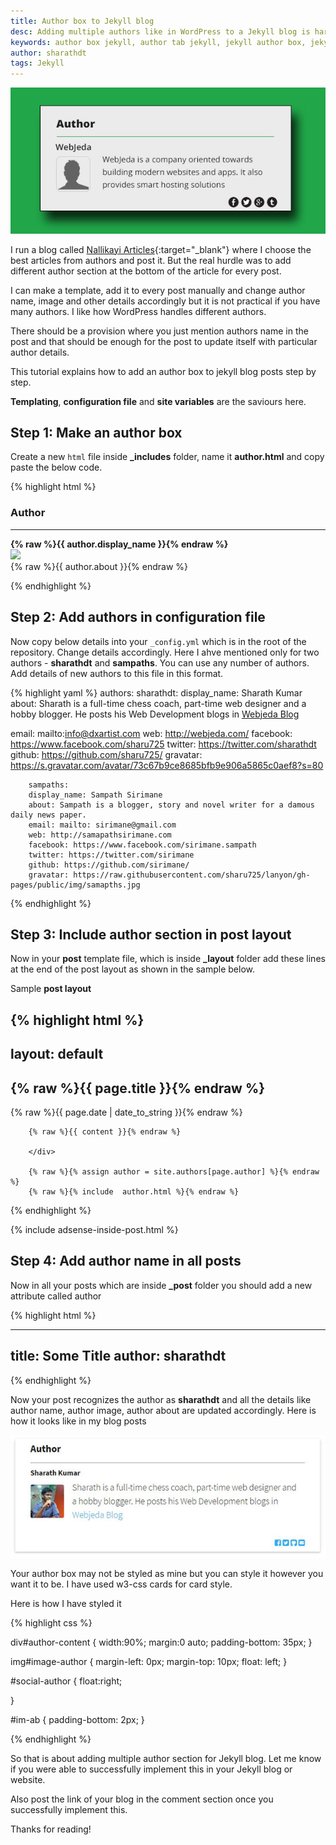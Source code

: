 ```yaml
---
title: Author box to Jekyll blog
desc: Adding multiple authors like in WordPress to a Jekyll blog is hard. But not anymore. Learn how to add an author box to your Jekyll blog with these easy steps. You can also create author section for your Jekyll blog using this method.
keywords: author box jekyll, author tab jekyll, jekyll author box, jekyll author section
author: sharathdt
tags: Jekyll
---
```


<img alt="Author box jekyll" title="Author box for jekyll" itemprop="thumbnailUrl" src="/images/author-box-jekyll.jpg">

I run a blog called [Nallikayi Articles](https://articles.nallikayi.com){:target="_blank"} where I choose the best articles from authors and post it. But the real hurdle was to add different author section at the bottom of the article for every post. 

I can make a template, add it to every post manually and change author name, image and other details accordingly but it is not practical if you have many authors. I like how WordPress handles different authors.

There should be a provision where you just mention authors name in the post and that should be enough for the post to update itself with particular author details.

This tutorial explains how to add an author box to jekyll blog posts step by step.

**Templating**, **configuration file** and **site variables** are the saviours here.

## Step 1: Make an author box

Create a new ```html``` file inside **_includes** folder, name it **author.html** and copy paste the below code.


{% highlight html %}

<link rel="stylesheet" href="https://maxcdn.bootstrapcdn.com/font-awesome/4.5.0/css/font-awesome.min.css">

<div class="w3-card-2">
  <div id="author-content">
    <h3>Author</h3>
                         <hr>
     <div itemprop="author" id="name-author"><strong>{% raw %}{{ author.display_name }}{% endraw %}</strong><br /></div>
     <div id="im-ab">
     <img itemprop="image" id="image-author" src="{% raw %}{{ author.gravatar }}{% endraw %}">
        <div id="about-author">{% raw %}{{ author.about }}{% endraw %}</div>
        </div>
      <div id="social-author"> 
            <a href="{% raw %}{{ author.facebook }}{% endraw %}" ><i class="fa fa-facebook-square fa"></i></a>
            <a href="{% raw %}{{ author.twitter }}{% endraw %}" ><i class="fa fa-twitter-square fa"></i></a>
            <a href="{% raw %}{{ author.github }}{% endraw %}" ><i class="fa fa-github-square fa"></i></a>
            <a href="{% raw %}{{ author.email }}{% endraw %}" ><i class="fa fa-envelope-square fa"></i></a>
            </div>
       </div>
    </div>
    
{% endhighlight %}

## Step 2: Add authors in configuration file

Now copy below details into your ```_config.yml``` which is in the root of the repository. Change details accordingly. Here I ahve mentioned only for two authors - **sharathdt** and **sampaths**. You can use any number of authors. Add details of new authors to this file in this format.

{% highlight yaml %}
authors:
      sharathdt:
        display_name: Sharath Kumar
        about: Sharath is a full-time chess coach, part-time web designer and a hobby blogger. He posts his Web Development blogs in <a href="http://blog.webjeda.com" >Webjeda Blog</a></p>
        email: mailto:info@dxartist.com
        web: http://webjeda.com/
        facebook: https://www.facebook.com/sharu725
        twitter: https://twitter.com/sharathdt
        github: https://github.com/sharu725/
        gravatar: https://s.gravatar.com/avatar/73c67b9ce8685bfb9e906a5865c0aef8?s=80
        
        
        sampaths:
        display_name: Sampath Sirimane
        about: Sampath is a blogger, story and novel writer for a damous daily news paper.
        email: mailto: sirimane@gmail.com
        web: http://samapathsirimane.com
        facebook: https://www.facebook.com/sirimane.sampath
        twitter: https://twitter.com/sirimane
        github: https://github.com/sirimane/
        gravatar: https://raw.githubusercontent.com/sharu725/lanyon/gh-pages/public/img/samapths.jpg
        
{% endhighlight %}

## Step 3: Include author section in post layout

Now in your **post** template file, which is inside **_layout** folder add these lines at the end of the post layout as shown in the sample below.

 Sample **post layout**
 
{% highlight html %} 
---
layout: default
---


<article id="post-page" >
	    <h2>{% raw %}{{ page.title }}{% endraw %}</h2>		
	    <time datetime="{% raw %}{{ page.date | date_to_xmlschema }}{% endraw %}" class="by-line" >{% raw %}{{ page.date | date_to_string }}{% endraw %}</time>
	    <div class="content" >

		{% raw %}{{ content }}{% endraw %}
		
	    </div>
    
        {% raw %}{% assign author = site.authors[page.author] %}{% endraw %}
        {% raw %}{% include  author.html %}{% endraw %}
        
        
</article>
 
 {% endhighlight %}


{% include adsense-inside-post.html %}
## Step 4: Add author name in all posts
Now in all your posts which are inside **_post** folder you should add a new attribute called author

{% highlight html %} 


---
title: Some Title
author: sharathdt
---


{% endhighlight %}

Now your post recognizes the author as **sharathdt** and all the details like author name, author image, author about are updated accordingly. Here is how it looks like in my blog posts

![Author box for jekyll](/images/author-section-jekyll-sample.jpg)


Your author box may not be styled as mine but you can style it however you want it to be. I have used w3-css cards for card style.

Here is how I have styled it

{% highlight css %} 

<link rel="stylesheet" href="http://www.w3schools.com/lib/w3.css">

div#author-content {
    width:90%;
    margin:0 auto;
    padding-bottom: 35px;
}

img#image-author {
    margin-left: 0px;
    margin-top: 10px;
    float: left;
}

#social-author {
    float:right;    

}

#im-ab {
    padding-bottom: 2px;
}


{% endhighlight %}

So that is about adding multiple author section for Jekyll blog. Let me know if you were able to successfully implement this in your Jekyll blog or website. 

Also post the link of your blog in the comment section once you successfully implement this. 

Thanks for reading!
